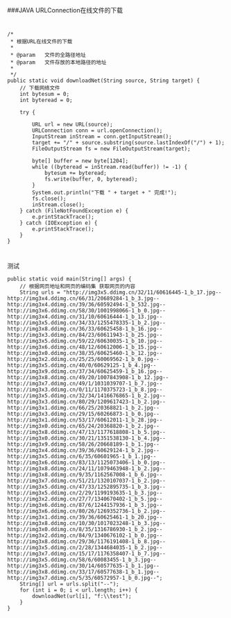 ###JAVA URLConnection在线文件的下载

#
	/*
	 * 根据URL在线文件的下载
	 * 
	 * @param	文件的全路径地址
	 * @param   文件存放的本地路径的地址
	 * 	
	 */
	public static void downloadNet(String source, String target) {
		// 下载网络文件
		int bytesum = 0;
		int byteread = 0;

		try {
			
			URL url = new URL(source);
			URLConnection conn = url.openConnection();
			InputStream inStream = conn.getInputStream();
			target += "/" + source.substring(source.lastIndexOf("/") + 1);
			FileOutputStream fs = new FileOutputStream(target);

			byte[] buffer = new byte[1204];
			while ((byteread = inStream.read(buffer)) != -1) {
				bytesum += byteread;
				fs.write(buffer, 0, byteread);
			}
			System.out.println("下载 " + target + " 完成!");
			fs.close();
			inStream.close();
		} catch (FileNotFoundException e) {
			e.printStackTrace();
		} catch (IOException e) {
			e.printStackTrace();
		}
	}
#

测试

	public static void main(String[] args) {
		// 根据网页地址和网页的编码集 获取网页的内容
		String urls = "http://img3x5.ddimg.cn/32/11/60616445-1_b_17.jpg--http://img3x4.ddimg.cn/66/31/20689284-1_b_3.jpg--http://img3x4.ddimg.cn/39/36/60592494-1_b_532.jpg--http://img3x6.ddimg.cn/58/30/1001998066-1_b_0.jpg--http://img3x4.ddimg.cn/31/10/60616444-1_b_13.jpg--http://img3x5.ddimg.cn/34/33/1255478335-1_b_2.jpg--http://img3x8.ddimg.cn/36/33/60625458-1_b_16.jpg--http://img3x3.ddimg.cn/84/23/60611943-1_b_25.jpg--http://img3x5.ddimg.cn/59/22/60630035-1_b_10.jpg--http://img3x6.ddimg.cn/48/12/60612006-1_b_15.jpg--http://img3x0.ddimg.cn/38/35/60625460-1_b_12.jpg--http://img3x2.ddimg.cn/25/25/60069562-1_b_0.jpg--http://img3x5.ddimg.cn/40/0/60629125-1_b_4.jpg--http://img3x9.ddimg.cn/37/34/60625459-1_b_16.jpg--http://img3x8.ddimg.cn/49/20/1007843908-1_b_12.jpg--http://img3x7.ddimg.cn/49/1/1031039707-1_b_7.jpg--http://img3x3.ddimg.cn/0/11/1170375723-1_b_8.jpg--http://img3x5.ddimg.cn/32/34/1416676865-1_b_2.jpg--http://img3x3.ddimg.cn/80/29/1209617423-1_b_2.jpg--http://img3x1.ddimg.cn/66/25/20368821-1_b_2.jpg--http://img3x3.ddimg.cn/29/15/60266873-1_b_0.jpg--http://img3x1.ddimg.cn/53/17/60612011-1_b_28.jpg--http://img3x0.ddimg.cn/65/24/20368820-1_b_2.jpg--http://img3x8.ddimg.cn/47/13/1177618808-1_b_5.jpg--http://img3x0.ddimg.cn/30/21/1351538130-1_b_4.jpg--http://img3x9.ddimg.cn/58/26/20668189-1_b_1.jpg--http://img3x4.ddimg.cn/39/36/60629124-1_b_2.jpg--http://img3x5.ddimg.cn/6/35/60601965-1_b_1.jpg--http://img3x6.ddimg.cn/83/13/1125073406-1_b_0.jpg--http://img3x8.ddimg.cn/24/11/1079463948-1_b_2.jpg--http://img3x8.ddimg.cn/9/35/1162567008-1_b_6.jpg--http://img3x7.ddimg.cn/51/21/1320107037-1_b_2.jpg--http://img3x5.ddimg.cn/47/33/1252895735-1_b_3.jpg--http://img3x5.ddimg.cn/2/29/1199193635-1_b_3.jpg--http://img3x2.ddimg.cn/27/7/1340670402-1_b_5.jpg--http://img3x6.ddimg.cn/87/6/1244157936-1_b_3.jpg--http://img3x6.ddimg.cn/80/26/1269352736-1_b_2.jpg--http://img3x1.ddimg.cn/39/36/60625461-1_b_20.jpg--http://img3x8.ddimg.cn/10/30/1017023248-1_b_3.jpg--http://img3x0.ddimg.cn/8/35/1316786930-1_b_2.jpg--http://img3x2.ddimg.cn/84/9/1340676102-1_b_0.jpg--http://img3x8.ddimg.cn/29/36/1176191408-1_b_8.jpg--http://img3x5.ddimg.cn/2/28/1344684035-1_b_2.jpg--http://img3x7.ddimg.cn/15/17/1176358407-1_b_7.jpg--http://img3x5.ddimg.cn/58/6/60083455-1_b_3.jpg--http://img3x5.ddimg.cn/30/14/60577635-1_b_1.jpg--http://img3x8.ddimg.cn/33/17/60577638-1_b_1.jpg--http://img3x7.ddimg.cn/5/35/60572957-1_b_0.jpg--";
		String[] url = urls.split("--");
		for (int i = 0; i < url.length; i++) {
			downloadNet(url[i], "f:\\test");
		}
	}